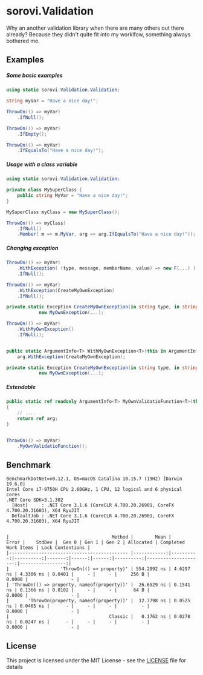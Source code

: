 # sorovi.Validation

Why an another validation library when there are many others out there already? 
Because they didn't quite fit into my worklfow, something always bothered me. 


## Examples

##### Some basic examples

```csharp
using static sorovi.Validation.Validation;

string myVar = "Have a nice day!";

ThrowOn(() => myVar)
    .IfNull();

ThrowOn(() => myVar)
    .IfEmpty();

ThrowOn(() => myVar)
    .IfEqualsTo("Have a nice day!");
```

##### Usage with a class variable

```csharp
using static sorovi.Validation.Validation;

private class MySuperClass { 
    public string MyVar = "Have a nice day!";
}

MySuperClass myClass = new MySuperClass();

ThrowOn(() => myClass)
    .IfNull()
    .Member( m => m.MyVar, arg => arg.IfEqualsTo("Have a nice day!"));

```

##### Changing exception

```csharp
ThrowOn(() => myVar)
    .WithException( (type, message, memberName, value) => new F(...) )
    .IfNull();
```

```csharp
ThrowOn(() => myVar)
    .WithException(CreateMyOwnException)
    .IfNull();

private static Exception CreateMyOwnException(in string type, in string message, in string memberName, object value) =>
            new MyOwnException(...);
```


```csharp
ThrowOn(() => myVar)
    .WithMyOwnException()
    .IfNull();


public static ArgumentInfo<T> WithMyOwnException<T>(this in ArgumentInfo<T> arg) => 
    arg.WithException(CreateMyOwnException);

private static Exception CreateMyOwnException(in string type, in string message, in string memberName, object value) =>
            new MyOwnException(...);
```

##### Extendable

```csharp
public static ref readonly ArgumentInfo<T> MyOwnValidatioFunction<T>(this in ArgumentInfo<T> arg, ....)
{
    // ....
    return ref arg;
}


ThrowOn(() => myVar)
    .MyOwnValidatioFunction();

```

## Benchmark

```
BenchmarkDotNet=v0.12.1, OS=macOS Catalina 10.15.7 (19H2) [Darwin 19.6.0]
Intel Core i7-9750H CPU 2.60GHz, 1 CPU, 12 logical and 6 physical cores
.NET Core SDK=3.1.302
  [Host]     : .NET Core 3.1.6 (CoreCLR 4.700.20.26901, CoreFX 4.700.20.31603), X64 RyuJIT
  DefaultJob : .NET Core 3.1.6 (CoreCLR 4.700.20.26901, CoreFX 4.700.20.31603), X64 RyuJIT


|                                      Method |        Mean |     Error |    StdDev |  Gen 0 | Gen 1 | Gen 2 | Allocated | Completed Work Items | Lock Contentions |
|-------------------------------------------- |------------:|----------:|----------:|-------:|------:|------:|----------:|---------------------:|-----------------:|
|                   'ThrowOn(() => property)' | 554.2992 ns | 4.6297 ns | 4.3306 ns | 0.0401 |     - |     - |     256 B |               0.0000 |                - |
| 'ThrowOn(() => property, nameof(property))' |  26.6529 ns | 0.1541 ns | 0.1366 ns | 0.0102 |     - |     - |      64 B |               0.0000 |                - |
|       'ThrowOn(property, nameof(property))' |  12.7798 ns | 0.0525 ns | 0.0465 ns |      - |     - |     - |         - |               0.0000 |                - |
|                                     Classic |   0.1762 ns | 0.0278 ns | 0.0247 ns |      - |     - |     - |         - |               0.0000 |                - |

```

## License

This project is licensed under the MIT License - see the [LICENSE](LICENSE) file for details